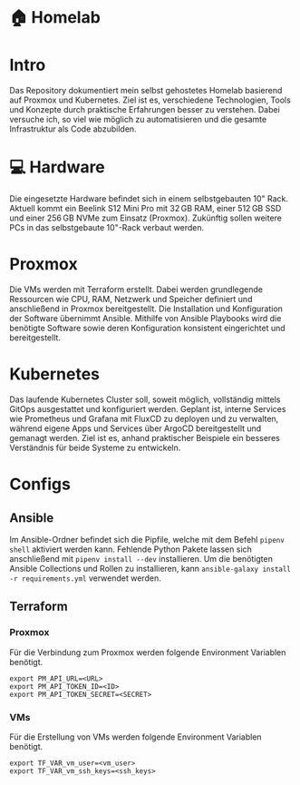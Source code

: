 # 🏠 Homelab
# Intro
Das Repository dokumentiert mein selbst gehostetes Homelab basierend auf Proxmox und Kubernetes. 
Ziel ist es, verschiedene Technologien, Tools und Konzepte durch praktische Erfahrungen besser zu verstehen. 
Dabei versuche ich, so viel wie möglich zu automatisieren und die gesamte Infrastruktur als Code abzubilden.

# 💻 Hardware
Die eingesetzte Hardware befindet sich in einem selbstgebauten 10" Rack. 
Aktuell kommt ein Beelink S12 Mini Pro mit 32 GB RAM, einer 512 GB SSD und einer 256 GB NVMe zum Einsatz (Proxmox). 
Zukünftig sollen weitere PCs in das selbstgebaute 10"-Rack verbaut werden.

# Proxmox
Die VMs werden mit Terraform erstellt. Dabei werden grundlegende Ressourcen wie CPU, RAM, Netzwerk und Speicher definiert und anschließend in Proxmox bereitgestellt. Die Installation und Konfiguration der Software übernimmt Ansible. Mithilfe von Ansible Playbooks wird die benötigte Software sowie deren Konfiguration konsistent eingerichtet und bereitgestellt.

# Kubernetes
Das laufende Kubernetes Cluster soll, soweit möglich, vollständig mittels GitOps ausgestattet und konfiguriert werden. Geplant ist, interne Services wie Prometheus und Grafana mit FluxCD zu deployen und zu verwalten, während eigene Apps und Services über ArgoCD bereitgestellt und gemanagt werden. Ziel ist es, anhand praktischer Beispiele ein besseres Verständnis für beide Systeme zu entwickeln.

# Configs
## Ansible
Im Ansible-Ordner befindet sich die Pipfile, welche mit dem Befehl ```pipenv shell``` aktiviert werden kann. Fehlende Python Pakete lassen sich anschließend mit ```pipenv install --dev``` installieren. Um die benötigten Ansible Collections und Rollen zu installieren, kann ```ansible-galaxy install -r requirements.yml``` verwendet werden.

## Terraform
### Proxmox
Für die Verbindung zum Proxmox werden folgende Environment Variablen benötigt.
```
export PM_API_URL=<URL>
export PM_API_TOKEN_ID=<ID>
export PM_API_TOKEN_SECRET=<SECRET>
```
### VMs
Für die Erstellung von VMs werden folgende Environment Variablen benötigt.
```
export TF_VAR_vm_user=<vm_user>
export TF_VAR_vm_ssh_keys=<ssh_keys>
```
